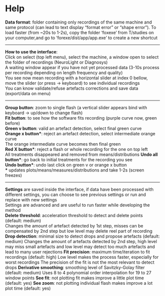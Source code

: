 # Help

__Data format__: folder containing only recordings of the same machine and same protocol (can lead to text display “format error” or “shape error”). 
To load faster (from ~20s to 1-2s), copy the folder ‘foxexe’ from T/studies on your computer,and go to ‘forexe/dist/app/app.exe’ to create a new shortcut

-----------
__How to use the interface__:  
Click on select (top left menu), select the machine, a window open to select the folder of recordings (NeuroLight or Diagnosys)  
A waiting window appear if you have not yet processed data (3-10s process per recording depending on length frequency and quality)  
You see now mean recording with a horizontal slider at index 0 bellow, move the slider (or press -> keyboard) to see individual recordings  
You can know validate/refuse artefacts corrections and save data (export/data on menu)  

-----------
__Group button__: zoom to single flash (a vertical slider appears bind with keyboard -> up/down to change flash)  
__Fit button__: to see how the software fits recording (purple curve now, green before)  
__Green v button__: valid an artefact detection, select final green curve  
__Orange x button*__: reject an artefact detection, select intermediate orange curve  
The orange intermediate curve becomes then final green  
__Red X button*__: reject a flash or whole recording for the one on top left  
All treatments disappeared and removed from means/distributions 
__Undo all button*__: go back to initial treatments for the recording you see  
__Undo button*__: undo last click on green v or orange x button  
__*__ updates plots/means/measures/distributions and take 1-2s (screen freezes)  

----------- 
__Settings__ are saved inside the interface, if data have been processed with different settings, you can choose to see previous settings or run and replace with new settings  
Settings are advanced and are useful to run faster while developing the method  
__Delete threshold__: acceleration threshold to detect and delete points (default: medium)  
Changes the amount of artefact detected by 1st step, misses can be compensated by 2nd step but low level may delete reel part of recording
__Drop detection__: minimal size to detect drops and propose artefacts (default: medium)
Changes the amount of artefacts detected by 2nd step, high level may miss small artefacts and low level may detect too much artefacts and lead to many user rejections
__Fit precision__: maximum time/iteration to fit recordings (default: high)
Low level makes the process faster, especially for worst recordings
The precision of the fit is not the most relevant to detect drops
__Derivative smoothing__: smoothing level of Savitzky-Golay filter (default: medium)
Uses 8 to 4 polynomial order interpolation for 19 to 27 window points
__See fit__: not plotting fit makes improve a little plot time (default: yes)
__See zoom__: not plotting individual flash makes improve a lot plot time (default: yes)
